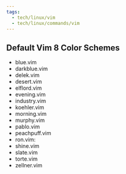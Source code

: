 ```yaml
---
tags:
  - tech/linux/vim
  - tech/linux/commands/vim
---
```

## Default Vim 8 Color Schemes

- blue.vim
- darkblue.vim
- delek.vim
- desert.vim
- elflord.vim
- evening.vim
- industry.vim
- koehler.vim
- morning.vim
- murphy.vim
- pablo.vim
- peachpuff.vim
- ron.vim:
- shine.vim
- slate.vim
- torte.vim
- zellner.vim
